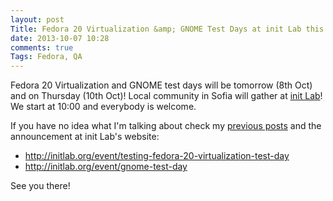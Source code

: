 ```yaml
---
layout: post
Title: Fedora 20 Virtualization &amp; GNOME Test Days at init Lab this week
date: 2013-10-07 10:28
comments: true
Tags: Fedora, QA
---
```


Fedora 20 Virtualization and GNOME test days will be tomorrow (8th Oct) and on
Thursday (10th Oct)! Local community in Sofia will gather at
[init Lab](http://initlab.org)! We start at 10:00 and everybody is welcome.

If you have no idea what I'm talking about check my
[previous posts](/blog/categories/fedora/) and the announcement at init Lab's website:

* <http://initlab.org/event/testing-fedora-20-virtualization-test-day>
* <http://initlab.org/event/gnome-test-day>

See you there!
